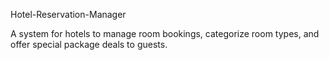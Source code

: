 
Hotel-Reservation-Manager

A system for hotels to manage room bookings, categorize room types, and offer special package deals to guests.

